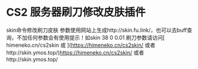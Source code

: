 # CS2 服务器刷刀修改皮肤插件

skin命令修改刷刀皮肤 参数使用网站上生成http://skin.fu.link/，也可以去buff查询，不加任何参数会有使用提示！如skin 38 0 0.01
刷刀参数请访问[ himeneko.cn/cs2skin 或 ](https://himeneko.cn/cs2skin/ 或者http://skin.ymos.top/)https://himeneko.cn/cs2skin/ 或者http://skin.ymos.top/
